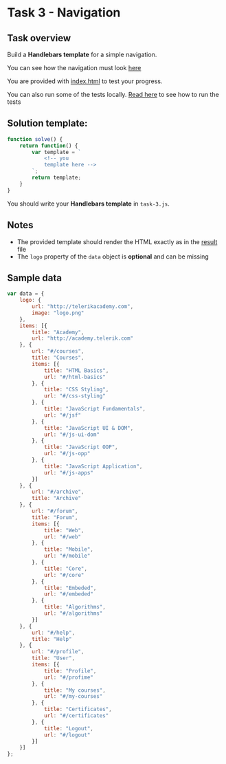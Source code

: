 # Task 3 - Navigation

## Task overview

Build a **Handlebars template** for a simple navigation.

You can see how the navigation must look [here](./task/result.html)

You are provided with [index.html](./task/index.html) to test your progress. 

You can also run some of the tests locally. [Read here](/) to see how to run the tests

## Solution template:

```js
function solve() {
	return function() {
		var template = ` 
			<!-- you  
			template here -->
        `;
		return template;
	}
}
```

You should write your **Handlebars template** in `task-3.js`.

##	Notes

-	The provided template should render the HTML exactly as in the [result](./task/result.html) file
-	The `logo` property of the `data` object is **optional** and can be missing

## Sample data
```js
var data = {
    logo: {
        url: "http://telerikacademy.com",
        image: "logo.png"
    },
    items: [{
        title: "Academy",
        url: "http://academy.telerik.com"
    }, {
        url: "#/courses",
        title: "Courses",
        items: [{
            title: "HTML Basics",
            url: "#/html-basics"
        }, {
            title: "CSS Styling",
            url: "#/css-styling"
        }, {
            title: "JavaScript Fundamentals",
            url: "#/jsf"
        }, {
            title: "JavaScript UI & DOM",
            url: "#/js-ui-dom"
        }, {
            title: "JavaScript OOP",
            url: "#/js-opp"
        }, {
            title: "JavaScript Application",
            url: "#/js-apps"
        }]
    }, {
        url: "#/archive",
        title: "Archive"
    }, {
        url: "#/forum",
        title: "Forum",
        items: [{
            title: "Web",
            url: "#/web"
        }, {
            title: "Mobile",
            url: "#/mobile"
        }, {
            title: "Core",
            url: "#/core"
        }, {
            title: "Embeded",
            url: "#/embeded"
        }, {
            title: "Algorithms",
            url: "#/algorithms"
        }]
    }, {
        url: "#/help",
        title: "Help"
    }, {
        url: "#/profile",
        title: "User",
        items: [{
            title: "Profile",
            url: "#/profime"
        }, {
            title: "My courses",
            url: "#/my-courses"
        }, {
            title: "Certificates",
            url: "#/certificates"
        }, {
            title: "Logout",
            url: "#/logout"
        }]
    }]
};
```
